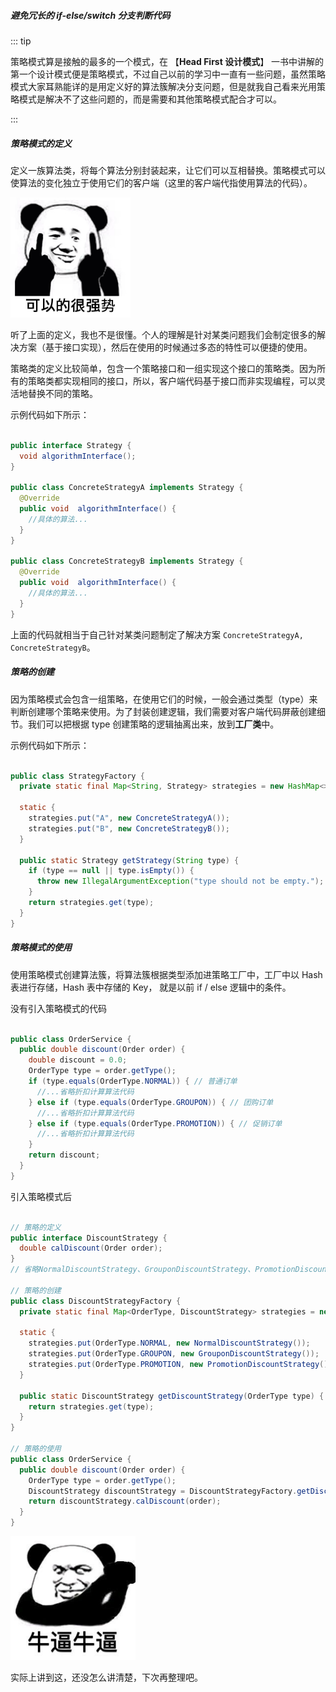 ##### 避免冗长的 if-else/switch 分支判断代码

::: tip

策略模式算是接触的最多的一个模式，在 【**Head First 设计模式**】 一书中讲解的第一个设计模式便是策略模式，不过自己以前的学习中一直有一些问题，虽然策略模式大家耳熟能详的是用定义好的算法簇解决分支问题，但是就我自己看来光用策略模式是解决不了这些问题的，而是需要和其他策略模式配合才可以。

:::

##### 策略模式的定义

定义一族算法类，将每个算法分别封装起来，让它们可以互相替换。策略模式可以使算法的变化独立于使用它们的客户端（这里的客户端代指使用算法的代码）。

<img src="../.vuepress/public/001FECE9.png" alt="img" style="zoom:80%;" />

听了上面的定义，我也不是很懂。个人的理解是针对某类问题我们会制定很多的解决方案（基于接口实现），然后在使用的时候通过多态的特性可以便捷的使用。

策略类的定义比较简单，包含一个策略接口和一组实现这个接口的策略类。因为所有的策略类都实现相同的接口，所以，客户端代码基于接口而非实现编程，可以灵活地替换不同的策略。

示例代码如下所示：

```java

public interface Strategy {
  void algorithmInterface();
}

public class ConcreteStrategyA implements Strategy {
  @Override
  public void  algorithmInterface() {
    //具体的算法...
  }
}

public class ConcreteStrategyB implements Strategy {
  @Override
  public void  algorithmInterface() {
    //具体的算法...
  }
}
```

上面的代码就相当于自己针对某类问题制定了解决方案 `ConcreteStrategyA, ConcreteStrategyB`。

##### 策略的创建

因为策略模式会包含一组策略，在使用它们的时候，一般会通过类型（type）来判断创建哪个策略来使用。为了封装创建逻辑，我们需要对客户端代码屏蔽创建细节。我们可以把根据 type 创建策略的逻辑抽离出来，放到**工厂类**中。

示例代码如下所示：

```java

public class StrategyFactory {
  private static final Map<String, Strategy> strategies = new HashMap<>();

  static {
    strategies.put("A", new ConcreteStrategyA());
    strategies.put("B", new ConcreteStrategyB());
  }

  public static Strategy getStrategy(String type) {
    if (type == null || type.isEmpty()) {
      throw new IllegalArgumentException("type should not be empty.");
    }
    return strategies.get(type);
  }
}
```

##### 策略模式的使用

使用策略模式创建算法簇，将算法簇根据类型添加进策略工厂中，工厂中以 Hash 表进行存储，Hash 表中存储的 Key， 就是以前 if / else 逻辑中的条件。

没有引入策略模式的代码

```java

public class OrderService {
  public double discount(Order order) {
    double discount = 0.0;
    OrderType type = order.getType();
    if (type.equals(OrderType.NORMAL)) { // 普通订单
      //...省略折扣计算算法代码
    } else if (type.equals(OrderType.GROUPON)) { // 团购订单
      //...省略折扣计算算法代码
    } else if (type.equals(OrderType.PROMOTION)) { // 促销订单
      //...省略折扣计算算法代码
    }
    return discount;
  }
}
```

引入策略模式后

```java

// 策略的定义
public interface DiscountStrategy {
  double calDiscount(Order order);
}
// 省略NormalDiscountStrategy、GrouponDiscountStrategy、PromotionDiscountStrategy类代码...

// 策略的创建
public class DiscountStrategyFactory {
  private static final Map<OrderType, DiscountStrategy> strategies = new HashMap<>();

  static {
    strategies.put(OrderType.NORMAL, new NormalDiscountStrategy());
    strategies.put(OrderType.GROUPON, new GrouponDiscountStrategy());
    strategies.put(OrderType.PROMOTION, new PromotionDiscountStrategy());
  }

  public static DiscountStrategy getDiscountStrategy(OrderType type) {
    return strategies.get(type);
  }
}

// 策略的使用
public class OrderService {
  public double discount(Order order) {
    OrderType type = order.getType();
    DiscountStrategy discountStrategy = DiscountStrategyFactory.getDiscountStrategy(type);
    return discountStrategy.calDiscount(order);
  }
}
```

<img src="../.vuepress/public/002A9FFC.jpg" alt="img" style="zoom:80%;" />

实际上讲到这，还没怎么讲清楚，下次再整理吧。
